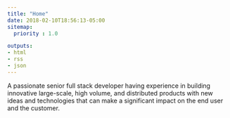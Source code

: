 ```yaml
---
title: "Home"
date: 2018-02-10T18:56:13-05:00
sitemap:
  priority : 1.0

outputs:
- html
- rss
- json
---
```

A passionate senior full stack developer having experience in building innovative large-scale, high volume, and distributed products with new ideas and technologies that can make a significant impact on the end user and the customer.
